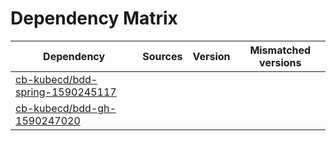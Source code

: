 # Dependency Matrix

Dependency | Sources | Version | Mismatched versions
---------- | ------- | ------- | -------------------
[cb-kubecd/bdd-spring-1590245117](https://github.com/cb-kubecd/bdd-spring-1590245117.git) |  | []() | 
[cb-kubecd/bdd-gh-1590247020](https://github.com/cb-kubecd/bdd-gh-1590247020.git) |  | []() | 
